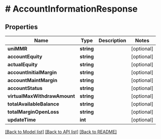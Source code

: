 # # AccountInformationResponse

## Properties

Name | Type | Description | Notes
------------ | ------------- | ------------- | -------------
**uniMMR** | **string** |  | [optional]
**accountEquity** | **string** |  | [optional]
**actualEquity** | **string** |  | [optional]
**accountInitialMargin** | **string** |  | [optional]
**accountMaintMargin** | **string** |  | [optional]
**accountStatus** | **string** |  | [optional]
**virtualMaxWithdrawAmount** | **string** |  | [optional]
**totalAvailableBalance** | **string** |  | [optional]
**totalMarginOpenLoss** | **string** |  | [optional]
**updateTime** | **int** |  | [optional]

[[Back to Model list]](../../README.md#models) [[Back to API list]](../../README.md#endpoints) [[Back to README]](../../README.md)
